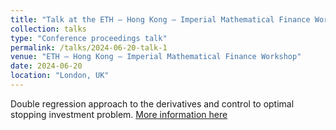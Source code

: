 ```yaml
---
title: "Talk at the ETH – Hong Kong – Imperial Mathematical Finance Workshop"
collection: talks
type: "Conference proceedings talk"
permalink: /talks/2024-06-20-talk-1
venue: "ETH – Hong Kong – Imperial Mathematical Finance Workshop"
date: 2024-06-20
location: "London, UK"
---
```


Double regression approach to the derivatives and control to optimal stopping investment problem.  [More information here](https://www.imperial.ac.uk/events/170432/first-edition-of-the-london-zurich-and-hong-kong-mathematical-finance-workshop/)